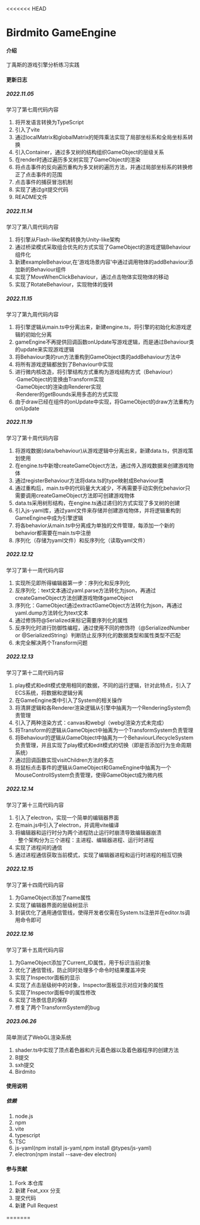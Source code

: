 <<<<<<< HEAD
# Birdmito GameEngine

#### 介绍
丁禹斯的游戏引擎分析练习实践

#### 更新日志
##### 2022.11.05
学习了第七周代码内容  
1. 将开发语言转换为TypeScript  
2. 引入了vite  
3. 通过localMatrix和globalMatrix的矩阵乘法实现了局部坐标系和全局坐标系转换  
4. 引入Container，通过多叉树的结构组织GameObject的层级关系  
5. 在render时通过遍历多叉树实现了GameObject的渲染  
6. 将点击事件的反向遍历重构为多叉树的遍历方法，并通过局部坐标系的转换修正了点击事件的范围  
8. 点击事件的捕获冒泡机制  
9. 实现了通过git提交代码  
10. README文件  
##### 2022.11.14
学习了第八周代码内容  
1. 将引擎从Flash-like架构转换为Unity-like架构  
2. 通过桥梁模式采取组合优先的方式实现了GameObject的游戏逻辑Behaviour组件化  
3. 新建exampleBehaviour,在'游戏场景内容'中通过调用物体的addBehaviour添加新的Behaviour组件  
4. 实现了MoveWhenClickBehaviour，通过点击物体实现物体的移动  
5. 实现了RotateBehaviour，实现物体的旋转  
##### 2022.11.15
学习了第九周代码内容  
1. 将引擎逻辑从main.ts中分离出来，新建engine.ts，将引擎的初始化和游戏逻辑的初始化分离  
2. gameEngine不再提供回调函数onUpdate写游戏逻辑，而是通过Behaviour类的update来实现游戏逻辑  
3. 将Behaviour类的run方法重构到GameObject类的addBehaviour方法中  
4. 将所有游戏逻辑都放到了Behaviour中实现  
5. 进行微内核改造，将引擎结构方式重构为游戏结构方式（Behaviour）  
   ·GameObject的变换由Transform实现  
   ·GameObject的渲染由Renderer实现  
   ·Renderer的getBounds采用多态的方式实现  
6. 由于draw已经在组件的onUpdate中实现，将GameObject的draw方法重构为onUpdate  
##### 2022.11.19
学习了第十周代码内容
1. 将游戏数据(data/behaviour)从游戏逻辑中分离出来，新建data.ts，供游戏策划使用  
2. 在engine.ts中新增createGameObject方法，通过传入游戏数据来创建游戏物体  
3. 通过registerBehaviour方法将data.ts的type映射成Behaviour类  
4. 通过重构后，main.ts中的代码量大大减少，不再需要手动实例化behavior只需要调用createGameObject方法即可创建游戏物体 
5. data.ts采用树形结构，在engine.ts通过递归的方式实现了多叉树的创建  
6. 引入js-yaml库，通过yaml文件来存储并创建游戏物体，并将逻辑重构到GameEngine中成为引擎逻辑  
7. 将各behavior从main.ts中分离成为单独的文件管理，每添加一个新的behavior都需要在main.ts中注册  
8. 序列化（存储为yaml文件）和反序列化（读取yaml文件）  
##### 2022.12.12
学习了第十一周代码内容
1. 实现所见即所得编辑器第一步：序列化和反序列化  
2. 反序列化：text文本通过yaml.parse方法转化为json，再通过createGameObject方法创建游戏物体gameObject  
3. 序列化：GameObject通过extractGameObject方法转化为json，再通过yaml.dump方法转化为text文本  
4. 通过修饰符@Serialized来标记需要序列化的属性  
5. 反序列化时进行防御性编程，通过使用不同的修饰符（@SerializedNumber or @SerializedString）判断防止反序列化的数据类型和属性类型不匹配  
6. 未完全解决两个Transform问题  
##### 2022.12.13
学习了第十二周代码内容
1. play模式和edit模式使用相同的数据，不同的运行逻辑，针对此特点，引入了ECS系统，将数据和逻辑分离  
2. 在GameEngine类中引入了System的相关操作  
3. 将清屏逻辑和各Renderer渲染逻辑从引擎中抽离为一个RenderingSystem负责管理  
4. 引入了两种渲染方式：canvas和webgl（webgl渲染方式未完成）  
5. 将Transform的逻辑从GameObject中抽离为一个TransformSystem负责管理  
6. 将Behaviour的逻辑从GameObject中抽离为一个BehaviourLifecycleSystem负责管理，并且实现了play模式和edit模式的切换（即是否添加行为生命周期系统）  
7. 通过回调函数实现visitChildren方法的多态  
8. 将鼠标点击事件的逻辑从GameObject和GameEngine中抽离为一个MouseControllSystem负责管理，使得GameObject成为微内核  
##### 2022.12.14
学习了第十三周代码内容
1. 引入了electron，实现一个简单的编辑器界面  
2. 在main.js中引入了electron，并调用vite编译  
3. 将编辑器和运行时分为两个进程防止运行时崩溃导致编辑器崩溃  
   · 整个架构分为三个进程：主进程、编辑器进程、运行时进程  
4. 实现了进程间的通信  
5. 通过进程通信获取当前模式，实现了编辑器进程和运行时进程的相互切换  
##### 2022.12.15
学习了第十四周代码内容
1. 为GameObject添加了name属性  
2. 实现了编辑器界面的层级树显示  
3. 封装优化了通用通信管线，使得开发者仅需在System.ts注册并在editor.ts调用命令即可  
##### 2022.12.16
学习了第十五周代码内容
1. 为GameObject添加了Current_ID属性，用于标识当前对象  
2. 优化了通信管线，防止同时处理多个命令时结果覆盖冲突  
3. 实现了Inspector面板的显示  
4. 实现了点击层级树中的对象，Inspector面板显示对应对象的属性  
5. 实现了Inspector面板中的属性修改  
6. 实现了场景信息的保存  
7. 修复了两个TransformSystem的bug  
##### 2023.06.26
简单测试了WebGL渲染系统  
1. shader.ts中实现了顶点着色器和片元着色器以及着色器程序的创建方法  
2. B提交  
3. sxh提交
4. Birdmito
#### 使用说明
##### 依赖
1. node.js  
2. npm  
3. vite  
4. typescript  
5. TSC  
6. js-yaml(npm install js-yaml,npm install @types/js-yaml)  
7. electron(npm install --save-dev electron)  

#### 参与贡献

1.  Fork 本仓库
2.  新建 Feat_xxx 分支
3.  提交代码
4.  新建 Pull Request


=======
